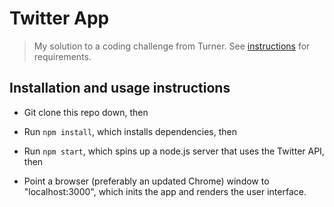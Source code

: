 # Twitter App

> My solution to a coding challenge from Turner.  See [instructions](./instructions.md) for requirements.

## Installation and usage instructions

- Git clone this repo down, then

- Run `npm install`, which installs dependencies, then

- Run `npm start`, which spins up a node.js server that uses the Twitter API, then

- Point a browser (preferably an updated Chrome) window to "localhost:3000", which inits the app and renders the user interface.
